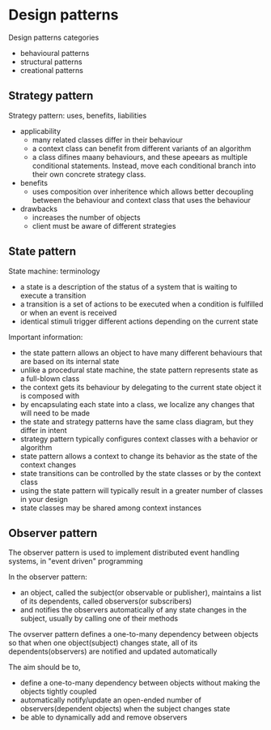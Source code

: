 # Design patterns

Design patterns categories
- behavioural patterns
- structural patterns
- creational patterns

## Strategy pattern
Strategy pattern: uses, benefits, liabilities
- applicability
    - many related classes differ in their behaviour
    - a context class can benefit from different variants of an algorithm
    - a class difines maany behaviours, and these apeears as multiple conditional statements. Instead, move each conditional branch into their own concrete strategy class.
- benefits
    - uses composition over inheritence which allows better decoupling between the behaviour and context class that uses the behaviour
- drawbacks
    - increases the number of objects
    - client must be aware of different strategies

## State pattern
State machine: terminology
- a state is a description of the status of a system that is waiting to execute a transition
- a transition is a set of actions to be executed when a condition is fulfilled or when an event is received
- identical stimuli trigger different actions depending on the current state

Important information:
- the state pattern allows an object to have many different behaviours that are based on its internal state
- unlike a procedural state machine, the state pattern represents state as a full-blown class
- the context gets its behaviour by delegating to the current state object it is composed with
- by encapsulating each state into a class, we localize any changes that will need to be made
- the state and strategy patterns have the same class diagram, but they differ in intent
- strategy pattern typically configures context classes with a behavior or algorithm
- state pattern allows a context to change its behavior as the state of the context changes
- state transitions can be controlled by the state classes or by the context class
- using the state pattern will typically result in a greater number of classes in your design
- state classes may be shared among context instances

## Observer pattern
The observer pattern is used to implement distributed event handling systems, in "event driven" programming

In the observer pattern:
- an object, called the subject(or observable or publisher), maintains a list of its dependents, called observers(or subscribers)
- and notifies the observers automatically of any state changes in the subject, usually by calling one of their methods

The ovserver pattern defines a one-to-many dependency between objects so that when one object(subject) changes state, all of its dependents(observers) are notified and updated automatically

The aim should be to,
- define a one-to-many dependency between objects without making the objects tightly coupled
- automatically notify/update an open-ended number of observers(dependent objects) when the subject changes state
- be able to dynamically add and remove observers
